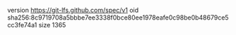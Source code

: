 version https://git-lfs.github.com/spec/v1
oid sha256:8c9719708a5bbbe7ee3338f0bce80ee1978eafe0c98be0b48679ce5cc3fe74a1
size 1365
